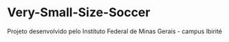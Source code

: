 # Very-Small-Size-Soccer
Projeto desenvolvido pelo Instituto Federal de Minas Gerais - campus Ibirité
